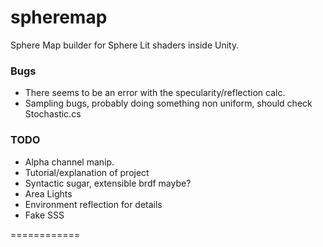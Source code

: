 spheremap
=========

Sphere Map builder for Sphere Lit shaders inside Unity.

### Bugs

- There seems to be an error with the specularity/reflection calc.
- Sampling bugs, probably doing something non uniform, should check Stochastic.cs

### TODO

- Alpha channel manip.
- Tutorial/explanation of project
- Syntactic sugar, extensible brdf maybe?
- Area Lights
- Environment reflection for details
- Fake SSS

============
